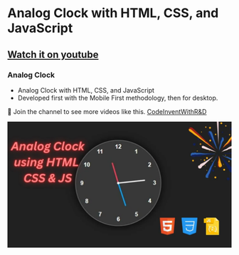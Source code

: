 #  Analog Clock with HTML, CSS, and JavaScript
## [Watch it on youtube](https://youtu.be/FGmntKYpH_c)
###  Analog Clock

- Analog Clock with HTML, CSS, and JavaScript
- Developed first with the Mobile First methodology, then for desktop.

💙 Join the channel to see more videos like this. [CodeInventWithR&D](https://www.youtube.com/@CodeInventwithRD)

![preview img](/preview.png)
